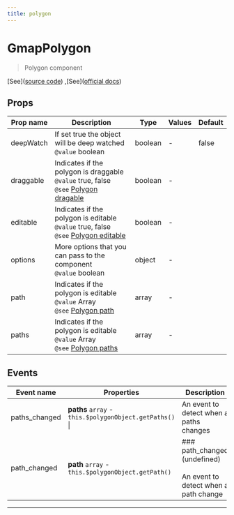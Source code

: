 ```yaml
---
title: polygon
---
```


  # GmapPolygon

  
  > Polygon component
  
  
  
  
  
  [See]([source code](/guide/polygon.html#source-code))
,[See]([official docs](https://developers.google.com/maps/documentation/javascript/examples/polygon-arrays?hl=es))

  

  
## Props

  | Prop name     | Description | Type      | Values      | Default     |
  | ------------- | ----------- | --------- | ----------- | ----------- |
  | deepWatch | If set true the object will be deep watched<br/>`@value` boolean | boolean | - | false |
| draggable | Indicates if the polygon is draggable<br/>`@value` true, false<br/>`@see` [Polygon dragable](https://developers.google.com/maps/documentation/javascript/reference/polygon?hl=es#PolylineOptions.draggable) | boolean | - |  |
| editable | Indicates if the polygon is editable<br/>`@value` true, false<br/>`@see` [Polygon editable](https://developers.google.com/maps/documentation/javascript/reference/polygon?hl=es#PolylineOptions.editable) | boolean | - |  |
| options | More options that you can pass to the component<br/>`@value` boolean | object | - |  |
| path | Indicates if the polygon is editable<br/>`@value` Array<br/>`@see` [Polygon path](https://developers.google.com/maps/documentation/javascript/reference/polygon?hl=es#PolylineOptions.path) | array | - |  |
| paths | Indicates if the polygon is editable<br/>`@value` Array<br/>`@see` [Polygon paths](https://developers.google.com/maps/documentation/javascript/reference/polygon?hl=es#PolygonOptions.paths) | array | - |  |

  
  
  
## Events

  | Event name     | Properties     | Description  |
  | -------------- |--------------- | -------------|
  | paths_changed | **paths** `array` - `this.$polygonObject.getPaths()` \| | An event to detect when a paths changes
| path_changed | **path** `array` - `this.$polygonObject.getPath()` | ### path_changed (undefined)<br><br>An event to detect when a path change

  
  
  ---


  
  